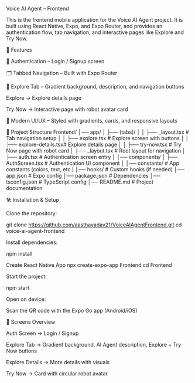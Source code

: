 Voice AI Agent – Frontend

This is the frontend mobile application for the Voice AI Agent project. It is built using React Native, Expo, and Expo Router, and provides an authentication flow, tab navigation, and interactive pages like Explore and Try Now.

🚀 Features

🔐 Authentication – Login / Signup screen

🗂 Tabbed Navigation – Built with Expo Router

🌈 Explore Tab – Gradient background, description, and navigation buttons

Explore → Explore details page

Try Now → Interactive page with robot avatar card

🎨 Modern UI/UX – Styled with gradients, cards, and responsive layouts

📂 Project Structure
Frontend/
│── app/
│   ├── (tabs)/
│   │   ├── _layout.tsx        # Tab navigation setup
│   │   ├── explore.tsx        # Explore screen with buttons
│   │   ├── explore-details.tsx# Explore details page
│   │   ├── try-now.tsx        # Try Now page with robot card
│   ├── _layout.tsx            # Root layout for navigation
│   ├── auth.tsx               # Authentication screen entry
│
│── components/
│   ├── AuthScreen.tsx         # Authentication UI component
│
│── constants/                 # App constants (colors, text, etc.)
│── hooks/                     # Custom hooks (if needed)
│── app.json                   # Expo config
│── package.json               # Dependencies
│── tsconfig.json              # TypeScript config
│── README.md                  # Project documentation

🛠️ Installation & Setup

Clone the repository:

git clone https://github.com/aasthayadav21/VoiceAIAgentFrontend.git
cd voice-ai-agent-frontend


Install dependencies:

npm install

Create React Native App
npx create-expo-app Frontend
cd Frontend

Start the project:

npm start


Open on device:

Scan the QR code with the Expo Go app (Android/iOS)


📱 Screens Overview

Auth Screen → Login / Signup

Explore Tab → Gradient background, AI Agent description, Explore + Try Now buttons

Explore Details → More details with visuals

Try Now → Card with circular robot avatar
